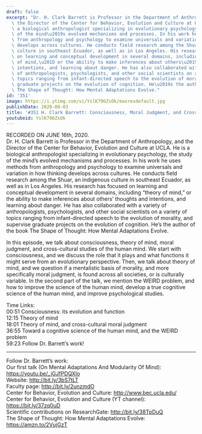 ```yaml
---
draft: false
excerpt: "Dr. H. Clark Barrett is Professor in the Department of Anthropology, and\
  \ the Director of the Center for Behavior, Evolution and Culture at UCLA. He is\
  \ a biological anthropologist specializing in evolutionary psychology, the study\
  \ of the mind\u2019s evolved mechanisms and processes. In his work he uses methods\
  \ from anthropology and psychology to examine universals and variation in how thinking\
  \ develops across cultures. He conducts field research among the Shuar, an indigenous\
  \ culture in southeast Ecuador, as well as in Los Angeles. His research has focused\
  \ on learning and conceptual development in several domains, including \u201Ctheory\
  \ of mind,\u201D or the ability to make inferences about others\u2019 thoughts and\
  \ intentions, and learning about danger. He has also collaborated with a variety\
  \ of anthropologists, psychologists, and other social scientists on a variety of\
  \ topics ranging from infant-directed speech to the evolution of morality, and supervise\
  \ graduate projects on the evolution of cognition. He\u2019s the author of the book\
  \ The Shape of Thought: How Mental Adaptations Evolve."
id: '351'
image: https://i.ytimg.com/vi/YslK796ZsOk/maxresdefault.jpg
publishDate: 2020-08-03
title: '#351 H. Clark Barrett: Consciousness, Moral Judgment, and Cross-cultural Studies'
youtubeid: YslK796ZsOk
---
```

<div class="timelinks">

RECORDED ON JUNE 16th, 2020.  
Dr. H. Clark Barrett is Professor in the Department of Anthropology, and the Director of the Center for Behavior, Evolution and Culture at UCLA. He is a biological anthropologist specializing in evolutionary psychology, the study of the mind’s evolved mechanisms and processes. In his work he uses methods from anthropology and psychology to examine universals and variation in how thinking develops across cultures. He conducts field research among the Shuar, an indigenous culture in southeast Ecuador, as well as in Los Angeles. His research has focused on learning and conceptual development in several domains, including “theory of mind,” or the ability to make inferences about others’ thoughts and intentions, and learning about danger. He has also collaborated with a variety of anthropologists, psychologists, and other social scientists on a variety of topics ranging from infant-directed speech to the evolution of morality, and supervise graduate projects on the evolution of cognition. He’s the author of the book The Shape of Thought: How Mental Adaptations Evolve.

In this episode, we talk about consciousness, theory of mind, moral judgment, and cross-cultural studies of the human mind. We start with consciousness, and we discuss the role that it plays and what functions it might serve from an evolutionary perspective. Then, we talk about theory of mind, and we question if a mentalistic basis of morality, and more specifically moral judgment, is found across all societies, or is culturally variable. In the second part of the talk, we mention the WEIRD problem, and how to improve the science of the human mind, develop a true cognitive science of the human mind, and improve psychological studies.

Time Links:  
<time>00:51</time> Consciousness: its evolution and function  
<time>12:15</time> Theory of mind  
<time>18:01</time> Theory of mind, and cross-cultural moral judgment  
<time>36:55</time> Toward a cognitive science of the human mind, and the WEIRD problem  
<time>59:23</time> Follow Dr. Barrett’s work!

---

Follow Dr. Barrett’s work:  
Our first talk (On Mental Adaptations And Modularity Of Mind): https://youtu.be/_jGJfPDQXlo  
Website: http://bit.ly/3bS7tLT  
Faculty page: http://bit.ly/2unzmdO  
Center for Behavior, Evolution and Culture: http://www.bec.ucla.edu/  
Center for Behavior, Evolution and Culture (YT channel): https://bit.ly/37zq0uD  
Scientific contributions on ResearchGate: http://bit.ly/38TpDuQ  
The Shape of Thought: How Mental Adaptations Evolve: https://amzn.to/2VujGzT
</div>

